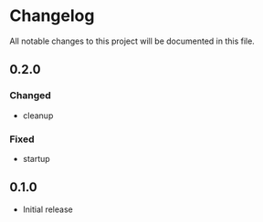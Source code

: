 # Changelog
All notable changes to this project will be documented in this file.

## 0.2.0
### Changed 
- cleanup

### Fixed
- startup

## 0.1.0

- Initial release

